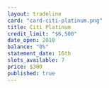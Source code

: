 ```yaml
---
layout: tradeline
card: "card-citi-platinum.png"
title: Citi Platinum
credit_limit: "$6,500"
date_open: 2010
balance: "0%"
statement_date: 16th
slots_available: 7
price: $300
published: true
---
```


